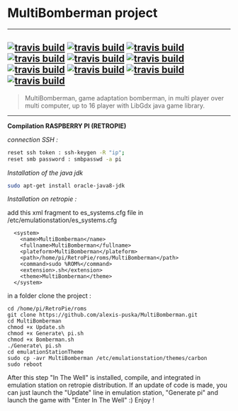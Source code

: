 # MultiBomberman project
---------------------
[![travis build](https://travis-ci.org/alexis-puska/MultiBomberman.svg?branch=master)](https://travis-ci.org/alexis-puska/MultiBomberman) 
[![travis build](https://sonarcloud.io/api/project_badges/measure?project=MultiBomberman&metric=alert_status)](https://sonarcloud.io/dashboard?id=MultiBomberman) [![travis build](https://sonarcloud.io/api/project_badges/measure?project=MultiBomberman&metric=sqale_rating)](https://sonarcloud.io/dashboard?id=MultiBomberman) [![travis build](https://sonarcloud.io/api/project_badges/measure?project=MultiBomberman&metric=security_rating)](https://sonarcloud.io/dashboard?id=MultiBomberman) [![travis build](https://sonarcloud.io/api/project_badges/measure?project=MultiBomberman&metric=reliability_rating)](https://sonarcloud.io/dashboard?id=MultiBomberman)
[![travis build](https://sonarcloud.io/api/project_badges/measure?project=MultiBomberman&metric=ncloc)](https://sonarcloud.io/dashboard?id=MultiBomberman) [![travis build](https://sonarcloud.io/api/project_badges/measure?project=MultiBomberman&metric=bugs)](https://sonarcloud.io/dashboard?id=MultiBomberman) [![travis build](https://sonarcloud.io/api/project_badges/measure?project=MultiBomberman&metric=code_smells)](https://sonarcloud.io/dashboard?id=MultiBomberman) [![travis build](https://sonarcloud.io/api/project_badges/measure?project=MultiBomberman&metric=duplicated_lines_density)](https://sonarcloud.io/dashboard?id=MultiBomberman) [![travis build](https://sonarcloud.io/api/project_badges/measure?project=MultiBomberman&metric=vulnerabilities)](https://sonarcloud.io/dashboard?id=MultiBomberman)
---------------------
> MultiBomberman, game adaptation bomberman, in multi player over multi computer, up to 16 player with LibGdx java game library.
---------------------




**Compilation RASPBERRY PI (RETROPIE)**

*connection SSH :*
```sh
reset ssh token : ssh-keygen -R "ip";
reset smb password : smbpasswd -a pi
```

*Installation of the java jdk*
```sh
sudo apt-get install oracle-java8-jdk
```

*Installation on retropie :*

add this xml fragment to es_systems.cfg file in /etc/emulationstation/es_systems.cfg
```
  <system>
    <name>MultiBomberman</name>
    <fullname>MultiBomberman</fullname>
    <plateform>MultiBomberman</plateform>
    <path>/home/pi/RetroPie/roms/MultiBomberman</path>
    <command>sudo %ROM%</command>
    <extension>.sh</extension>
    <theme>MultiBomberman</theme>
  </system>
```


in a folder clone the project : 
```
cd /home/pi/RetroPie/roms
git clone https://github.com/alexis-puska/MultiBomberman.git
cd MultiBomberman
chmod +x Update.sh
chmod +x Generate\ pi.sh
chmod +x Bomberman.sh
./Generate\ pi.sh
cd emulationStationTheme
sudo cp -avr MultiBomberman /etc/emulationstation/themes/carbon
sudo reboot
```

After this step "In The Well" is installed, compile, and integrated in emulation station on retropie distribution. If an update of code is made, you can just launch the "Update" line in emulation station, "Generate pi" and launch the game with "Enter In The Well" :) Enjoy !
